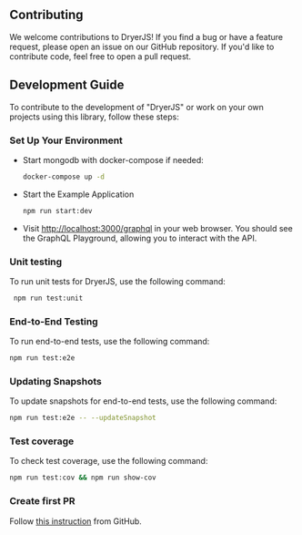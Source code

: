 
## Contributing

We welcome contributions to DryerJS! If you find a bug or have a feature request, please open an issue on our GitHub repository. If you'd like to contribute code, feel free to open a pull request.

## Development Guide

To contribute to the development of "DryerJS" or work on your own projects using this library, follow these steps:

### Set Up Your Environment

* Start mongodb with docker-compose if needed:

   ```bash
   docker-compose up -d
   ```

* Start the Example Application

   ```bash
   npm run start:dev
   ```

* Visit [http://localhost:3000/graphql](http://localhost:3000/graphql) in your web browser. You should see the GraphQL Playground, allowing you to interact with the API.

### Unit testing

To run unit tests for DryerJS, use the following command:


   ```bash
    npm run test:unit
   ```

### End-to-End Testing

To run end-to-end tests, use the following command:

   ```bash
   npm run test:e2e
   ```

### Updating Snapshots

To update snapshots for end-to-end tests, use the following command:

   ```bash
   npm run test:e2e -- --updateSnapshot
   ```

### Test coverage

To check test coverage, use the following command:

   ```bash
   npm run test:cov && npm run show-cov
   ```

### Create first PR

Follow [this instruction](https://docs.github.com/en/pull-requests/collaborating-with-pull-requests/proposing-changes-to-your-work-with-pull-requests/creating-a-pull-request-from-a-fork) from GitHub.
